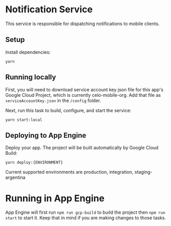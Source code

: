 # Notification Service

This service is responsible for dispatching notifications to mobile clients.

## Setup

Install dependencies:

    yarn

## Running locally

First, you will need to download service account key json file for this app's Google Cloud Project, which is currently celo-mobile-org. Add that file as `serviceAccountKey.json` in the `/config` folder.

Next, run this task to build, configure, and start the service:

    yarn start:local

## Deploying to App Engine

Deploy your app. The project will be built automatically by Google Cloud Build:

    yarn deploy:{ENVIRONMENT}

Current supported environments are production, integration, staging-argentina

# Running in App Engine

App Engine will first run `npm run gcp-build` to build the project then `npm run start` to start it.
Keep that in mind if you are making changes to those tasks.
